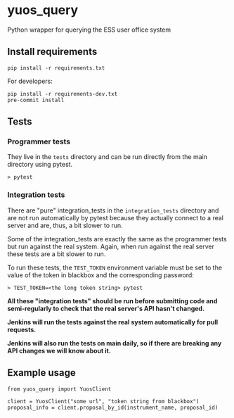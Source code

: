 # yuos_query
Python wrapper for querying the ESS user office system

## Install requirements
```
pip install -r requirements.txt
```

For developers:
```
pip install -r requirements-dev.txt
pre-commit install
```

## Tests
### Programmer tests
They live in the `tests` directory and can be run directly from the main directory using pytest.
```
> pytest
```

### Integration tests
There are "pure" integration_tests in the `integration_tests` directory and are not run automatically by pytest because they
actually connect to a real server and are, thus, a bit slower to run.

Some of the integration_tests are exactly the same as the programmer tests but run against the real system.
Again, when run against the real server these tests are a bit slower to run.

To run these tests, the `TEST_TOKEN` environment variable must be set to the value of the token in blackbox and the
corresponding password:

```
> TEST_TOKEN=<the long token string> pytest
```

**All these "integration tests" should be run before submitting code and semi-regularly to check that the real server's API hasn't changed.**

**Jenkins will run the tests against the real system automatically for pull requests.**

**Jenkins will also run the tests on main daily, so if there are breaking any API changes we will know about it.**

## Example usage

```
from yuos_query import YuosClient

client = YuosClient("some url", "token string from blackbox")
proposal_info = client.proposal_by_id(instrument_name, proposal_id)
```
